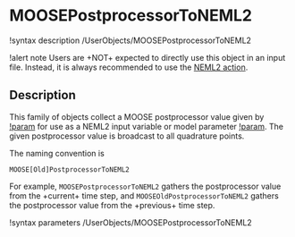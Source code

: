 # MOOSEPostprocessorToNEML2

!syntax description /UserObjects/MOOSEPostprocessorToNEML2

!alert note
Users are +NOT+ expected to directly use this object in an input file. Instead, it is always recommended to use the [NEML2 action](syntax/NEML2/index.md).

## Description

This family of objects collect a MOOSE postprocessor value given by [!param](/UserObjects/MOOSEPostprocessorToNEML2/from_moose) for use as a NEML2 input variable or model parameter [!param](/UserObjects/MOOSEPostprocessorToNEML2/to_neml2). The given postprocessor value is broadcast to all quadrature points.

The naming convention is

```
MOOSE[Old]PostprocessorToNEML2
```

For example, `MOOSEPostprocessorToNEML2` gathers the postprocessor value from the +current+ time step, and `MOOSEOldPostprocessorToNEML2` gathers the postprocessor value from the +previous+ time step.

!syntax parameters /UserObjects/MOOSEPostprocessorToNEML2
